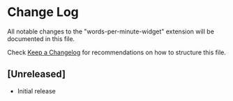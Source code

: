 # Change Log

All notable changes to the "words-per-minute-widget" extension will be documented in this file.

Check [Keep a Changelog](http://keepachangelog.com/) for recommendations on how to structure this file.

## [Unreleased]

- Initial release